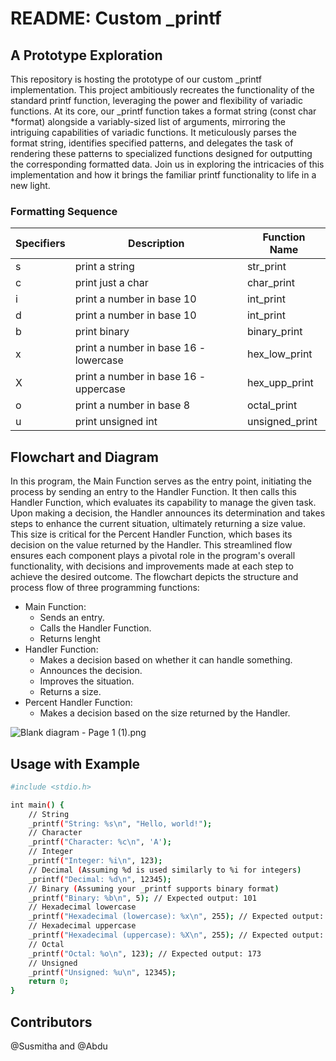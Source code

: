 # README: Custom _printf

## A Prototype Exploration

This repository is hosting the prototype of our custom _printf implementation. This project ambitiously recreates the functionality of the standard printf function, leveraging the power and flexibility of variadic functions. At its core, our _printf function takes a format string (const char *format) alongside a variably-sized list of arguments, mirroring the intriguing capabilities of variadic functions. It meticulously parses the format string, identifies specified patterns, and delegates the task of rendering these patterns to specialized functions designed for outputting the corresponding formatted data. Join us in exploring the intricacies of this implementation and how it brings the familiar printf functionality to life in a new light.

### Formatting Sequence

| Specifiers | Description | Function Name |
| ------ | ------ | ------ |
| s | print a string | str_print |
| c | print just a char | char_print |
| i | print a number in base 10 | int_print |
| d | print a number in base 10 | int_print |
| b | print binary | binary_print |
| x | print a number in base 16 - lowercase | hex_low_print |
| X | print a number in base 16 - uppercase | hex_upp_print |
| o | print a number in base 8 | octal_print |
| u | print unsigned int | unsigned_print |

## Flowchart and Diagram

In this program, the Main Function serves as the entry point, initiating the process by sending an entry to the Handler Function. It then calls this Handler Function, which evaluates its capability to manage the given task. Upon making a decision, the Handler announces its determination and takes steps to enhance the current situation, ultimately returning a size value. This size is critical for the Percent Handler Function, which bases its decision on the value returned by the Handler. This streamlined flow ensures each component plays a pivotal role in the program's overall functionality, with decisions and improvements made at each step to achieve the desired outcome. The flowchart depicts the structure and process flow of three programming functions:
 
 - Main Function:
   - Sends an entry.
   - Calls the Handler Function.
   - Returns lenght
 - Handler Function:
    - Makes a decision based on whether it can handle something.
    - Announces the decision.
    - Improves the situation.
    - Returns a size.
 - Percent Handler Function:
    - Makes a decision based on the size returned by the Handler.

![Blank diagram - Page 1 (1).png](https://www.dropbox.com/scl/fi/l3ynzalykzxcd2l9p2pj6/Blank-diagram-Page-1-1.png?rlkey=6urw1obhkp3zuo23edideimq9&dl=0&raw=1)

## Usage with Example

```sh
#include <stdio.h>

int main() {
    // String
    _printf("String: %s\n", "Hello, world!");
    // Character
    _printf("Character: %c\n", 'A');
    // Integer
    _printf("Integer: %i\n", 123);
    // Decimal (Assuming %d is used similarly to %i for integers)
    _printf("Decimal: %d\n", 12345);
    // Binary (Assuming your _printf supports binary format)
    _printf("Binary: %b\n", 5); // Expected output: 101
    // Hexadecimal lowercase
    _printf("Hexadecimal (lowercase): %x\n", 255); // Expected output: ff
    // Hexadecimal uppercase
    _printf("Hexadecimal (uppercase): %X\n", 255); // Expected output: FF
    // Octal
    _printf("Octal: %o\n", 123); // Expected output: 173
    // Unsigned
    _printf("Unsigned: %u\n", 12345);
    return 0;
}
```

## Contributors

@Susmitha and @Abdu
